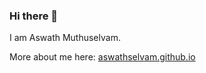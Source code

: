 ### Hi there 👋

<!--
**aswathselvam/aswathselvam** is a ✨ _special_ ✨ repository because its `README.md` (this file) appears on your GitHub profile.

Here are some ideas to get you started:


-->

I am Aswath Muthuselvam. 

More about me here: [aswathselvam.github.io](aswathselvam.github.io)
